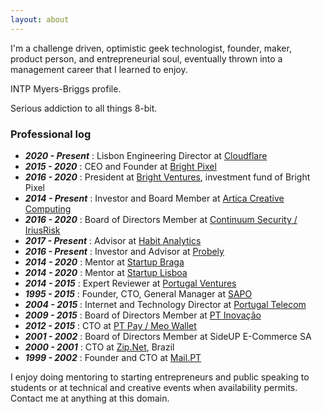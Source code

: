 ```yaml
---
layout: about
---
```


I'm a challenge driven, optimistic geek technologist, founder, maker, product person, and entrepreneurial soul, eventually thrown into a management career that I learned to enjoy.

INTP Myers-Briggs profile.

Serious addiction to all things 8-bit.

### Professional log

- ***2020 - Present*** : Lisbon Engineering Director at [Cloudflare][16]
- ***2015 - 2020*** : CEO and Founder at [Bright Pixel][1]
- ***2016 - 2020*** : President at [Bright Ventures][2], investment fund of Bright Pixel
- ***2014 - Present*** : Investor and Board Member at [Artica Creative Computing][3]
- ***2016 - 2020*** : Board of Directors Member at [Continuum Security / IriusRisk][4]
- ***2017 - Present*** : Advisor at [Habit Analytics][5]
- ***2016 - Present*** : Investor and Advisor at [Probely][6]
- ***2014 - 2020*** : Mentor at [Startup Braga][7]
- ***2014 - 2020*** : Mentor at [Startup Lisboa][8]
- ***2014 - 2015*** : Expert Reviewer at [Portugal Ventures][9]
- ***1995 - 2015*** : Founder, CTO, General Manager at [SAPO][10]
- ***2004 - 2015*** : Internet and Technology Director at [Portugal Telecom][11]
- ***2009 - 2015*** : Board of Directors Member at [PT Inovação][12]
- ***2012 - 2015*** : CTO at [PT Pay / Meo Wallet][13]
- ***2001 - 2002*** : Board of Directors Member at SideUP E-Commerce SA
- ***2000 - 2001*** : CTO at [Zip.Net][14], Brazil
- ***1999 - 2002*** : Founder and CTO at [Mail.PT][15]

I enjoy doing mentoring to starting entrepreneurs and public speaking to students or at technical and creative events when availability permits. Contact me at anything at this domain.

[1]: https://brpx.com/
[2]: https://brpx.com/investment
[3]: https://artica.cc/
[4]: https://iriusrisk.com/
[5]: https://habit.io/
[6]: https://probely.com/
[7]: https://www.startupbraga.com/
[8]: https://www.startuplisboa.com/
[9]: https://www.portugalventures.pt/en/
[10]: https://sapo.pt/
[11]: https://www.telecom.pt/en-us
[12]: https://www.alticelabs.com/en/
[13]: https://wallet.pt/
[14]: https://pt.wikipedia.org/wiki/Zipmail
[15]: https://mail.pt/
[16]: https://cloudflare.com/
